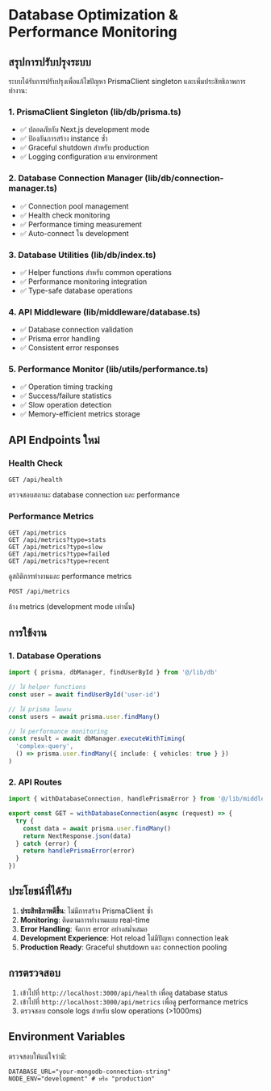 # Database Optimization & Performance Monitoring

## สรุปการปรับปรุงระบบ

ระบบได้รับการปรับปรุงเพื่อแก้ไขปัญหา PrismaClient singleton และเพิ่มประสิทธิภาพการทำงาน:

### 1. PrismaClient Singleton (lib/db/prisma.ts)
- ✅ ปลอดภัยกับ Next.js development mode
- ✅ ป้องกันการสร้าง instance ซ้ำ
- ✅ Graceful shutdown สำหรับ production
- ✅ Logging configuration ตาม environment

### 2. Database Connection Manager (lib/db/connection-manager.ts)
- ✅ Connection pool management
- ✅ Health check monitoring
- ✅ Performance timing measurement
- ✅ Auto-connect ใน development

### 3. Database Utilities (lib/db/index.ts)
- ✅ Helper functions สำหรับ common operations
- ✅ Performance monitoring integration
- ✅ Type-safe database operations

### 4. API Middleware (lib/middleware/database.ts)
- ✅ Database connection validation
- ✅ Prisma error handling
- ✅ Consistent error responses

### 5. Performance Monitor (lib/utils/performance.ts)
- ✅ Operation timing tracking
- ✅ Success/failure statistics
- ✅ Slow operation detection
- ✅ Memory-efficient metrics storage

## API Endpoints ใหม่

### Health Check
```
GET /api/health
```
ตรวจสอบสถานะ database connection และ performance

### Performance Metrics
```
GET /api/metrics
GET /api/metrics?type=stats
GET /api/metrics?type=slow
GET /api/metrics?type=failed
GET /api/metrics?type=recent
```
ดูสถิติการทำงานและ performance metrics

```
POST /api/metrics
```
ล้าง metrics (development mode เท่านั้น)

## การใช้งาน

### 1. Database Operations
```typescript
import { prisma, dbManager, findUserById } from '@/lib/db'

// ใช้ helper functions
const user = await findUserById('user-id')

// ใช้ prisma โดยตรง
const users = await prisma.user.findMany()

// ใช้ performance monitoring
const result = await dbManager.executeWithTiming(
  'complex-query',
  () => prisma.user.findMany({ include: { vehicles: true } })
)
```

### 2. API Routes
```typescript
import { withDatabaseConnection, handlePrismaError } from '@/lib/middleware/database'

export const GET = withDatabaseConnection(async (request) => {
  try {
    const data = await prisma.user.findMany()
    return NextResponse.json(data)
  } catch (error) {
    return handlePrismaError(error)
  }
})
```

## ประโยชน์ที่ได้รับ

1. **ประสิทธิภาพดีขึ้น**: ไม่มีการสร้าง PrismaClient ซ้ำ
2. **Monitoring**: ติดตามการทำงานแบบ real-time
3. **Error Handling**: จัดการ error อย่างสม่ำเสมอ
4. **Development Experience**: Hot reload ไม่มีปัญหา connection leak
5. **Production Ready**: Graceful shutdown และ connection pooling

## การตรวจสอบ

1. เข้าไปที่ `http://localhost:3000/api/health` เพื่อดู database status
2. เข้าไปที่ `http://localhost:3000/api/metrics` เพื่อดู performance metrics
3. ตรวจสอบ console logs สำหรับ slow operations (>1000ms)

## Environment Variables

ตรวจสอบให้แน่ใจว่ามี:
```
DATABASE_URL="your-mongodb-connection-string"
NODE_ENV="development" # หรือ "production"
```